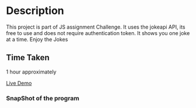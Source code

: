 # Description
This project is part of JS assignment Challenge. It uses the jokeapi API, its free to use and does not require authentication token. It shows you one joke at a time. Enjoy the Jokes 

## Time Taken

1 hour approximately

[Live Demo]()

### SnapShot of the program